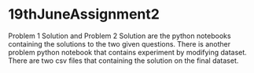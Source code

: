 # 19thJuneAssignment2

Problem 1 Solution and Problem 2 Solution are the python notebooks containing the solutions to the two given questions.
There is another problem python notebook that contains experiment by modifying dataset.
There are two csv files that containing the solution on the final dataset.
